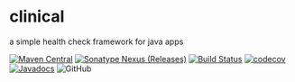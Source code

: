 # clinical
a simple health check framework for java apps

[![Maven Central](https://maven-badges.herokuapp.com/maven-central/com.apandey/clinical/badge.svg)](https://maven-badges.herokuapp.com/maven-central/com.apandey/clinical)
[![Sonatype Nexus (Releases)](https://img.shields.io/nexus/r/https/oss.sonatype.org/com.apandey/clinical.svg)](https://oss.sonatype.org/content/repositories/releases/com/apandey/clinical/)
[![Build Status](https://travis-ci.org/ashishpandey/clinical.svg?branch=master)](https://travis-ci.org/ashishpandey/clinical)
[![codecov](https://codecov.io/gh/ashishpandey/clinical/branch/master/graphs/badge.svg)](https://codecov.io/gh/ashishpandey/clinical)
[![Javadocs](https://www.javadoc.io/badge/com.apandey/clinical.svg)](https://www.javadoc.io/doc/com.apandey/clinical)
![GitHub](https://img.shields.io/github/license/ashishpandey/clinical.svg)
